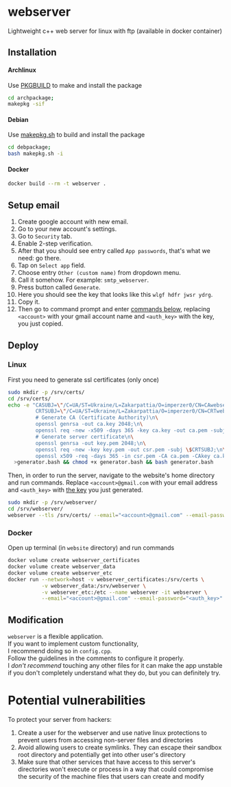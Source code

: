 # webserver

Lightweight c++ web server for linux with ftp (available in docker container)

## Installation

#### Archlinux

Use [PKGBUILD](archpackage/PKGBUILD) to make and install the package

```bash
cd archpackage;
makepkg -sif
```

#### Debian

Use [makepkg.sh](debpackage/makepkg.sh) to build and install the package

```bash
cd debpackage;
bash makepkg.sh -i
```

#### Docker

```bash
docker build --rm -t webserver .
```

## Setup email

1. Create google account with new email.
2. Go to your new account's settings.
3. Go to `Security` tab.
4. Enable 2-step verification.
5. After that you should see entry called `App passwords`, that's what we need: go there.
6. Tap on `Select app` field.
7. Choose entry `Other (custom name)` from dropdown menu.
8. Call it somehow. For example: `smtp_webserver`.
9. Press button called `Generate`.
10. Here you should see the key that looks like this `wlgf hdfr jwsr ydrg`.
11. Copy it.
12. Then go to command prompt and enter [commands below](#Deploy), replacing `<account>` with your gmail account name
    and `<auth_key>` with the key, you just copied.

## Deploy

### Linux

First you need to generate ssl certificates (only once)

```bash
sudo mkdir -p /srv/certs/
cd /srv/certs/
echo -e "CASUBJ=\"/C=UA/ST=Ukraine/L=Zakarpattia/O=imperzer0/CN=CAwebserver\";\n\
         CRTSUBJ=\"/C=UA/ST=Ukraine/L=Zakarpattia/O=imperzer0/CN=CRTwebserver\";\n\
         # Generate CA (Certificate Authority)\n\
         openssl genrsa -out ca.key 2048;\n\
         openssl req -new -x509 -days 365 -key ca.key -out ca.pem -subj \$CASUBJ;\n\
         # Generate server certificate\n\
         openssl genrsa -out key.pem 2048;\n\
         openssl req -new -key key.pem -out csr.pem -subj \$CRTSUBJ;\n\
         openssl x509 -req -days 365 -in csr.pem -CA ca.pem -CAkey ca.key -set_serial 01 -out cert.pem;" \
  >generator.bash && chmod +x generator.bash && bash generator.bash
```

Then, in order to run the server, navigate to the website's home directory and run commands.
Replace `<account>@gmail.com` with your email address and `<auth_key>` with [the key](#Setup-email) you just generated.

```bash
sudo mkdir -p /srv/webserver/
cd /srv/webserver/
webserver --tls /srv/certs/ --email="<account>@gmail.com" --email-password="<auth_key>"
```

### Docker

Open up terminal (in `website` directory) and run commands

```bash
docker volume create webserver_certificates
docker volume create webserver_data
docker volume create webserver_etc
docker run --network=host -v webserver_certificates:/srv/certs \
           -v webserver_data:/srv/webserver \
           -v webserver_etc:/etc --name webserver -it webserver \
           --email="<account>@gmail.com" --email-password="<auth_key>"
```

## Modification

`webserver` is a flexible application.<br/>
If you want to implement custom functionality,<br/>
I recommend doing so in `config.cpp`.<br/>
Follow the guidelines in the comments to configure it properly.<br/>
I *don't recommend* touching any other files for it can make the app unstable<br/>
if you don't completely understand what they do, but you can definitely try.<br/>


# Potential vulnerabilities
To protect your server from hackers:
1. Create a user for the webserver and use native linux protections to prevent users
   from accessing non-server files and directories
2. Avoid allowing users to create symlinks. They can escape their sandbox root directory
   and potentially get into other user's directory
3. Make sure that other services that have access to this server's directories won't
   execute or process in a way that could compromise the security of the machine
   files that users can create and modify
